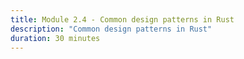 ```yaml
---
title: Module 2.4 - Common design patterns in Rust
description: "Common design patterns in Rust"
duration: 30 minutes
---
```


